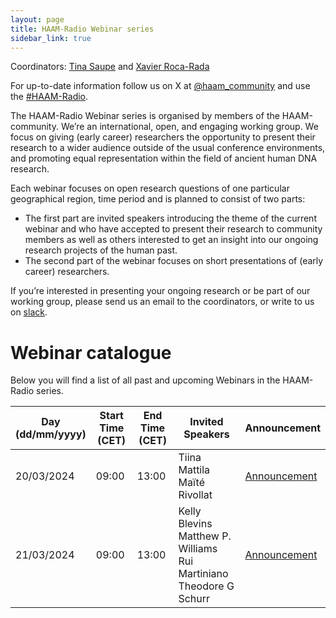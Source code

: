```yaml
---
layout: page
title: HAAM-Radio Webinar series
sidebar_link: true
---
```


Coordinators: [Tina Saupe](mailto:tina.saupe@ebc.uu.se) and [Xavier Roca-Rada](mailto:xavier.rocarada@adelaide.edu.au)

For up-to-date information follow us on X at [@haam_community](https://twitter.com/HAAM_community) and use the [#HAAM-Radio](https://twitter.com/hashtag/HAAM-Radio). 

The HAAM-Radio Webinar series is organised by members of the HAAM-community. We’re an international, open, and engaging working group. We focus on giving (early career) researchers the opportunity to present their research to a wider audience outside of the usual conference environments, and promoting equal representation within the field of ancient human DNA research.

Each webinar focuses on open research questions of one particular geographical region, time period and is planned to consist of two parts:
- The first part are invited speakers introducing the theme of the current webinar and who have accepted to present their research to community members as well as others interested to get an insight into our ongoing research projects of the human past.
- The second part of the webinar focuses on short presentations of (early career) researchers.

If you’re interested in presenting your ongoing research or be part of our working group, please send us an email to the coordinators, or write to us on [slack](https://join.slack.com/t/haam-community/shared_invite/zt-1xoeh4d42-ZzuAWVTyQpKoFmuezBTdMA). 

# Webinar catalogue

Below you will find a list of all past and upcoming Webinars in the HAAM-Radio series.

<table> <thead> <tr> <th style="width:20%;">Day (dd/mm/yyyy)</th> <th style="width:20%;">Start Time (CET)</th> <th style="width:20%;">End Time (CET)</th> <th style="width:40%;">Invited Speakers</th> <th style="width:10%;">Announcement</th> </tr> </thead> <tbody> <tr> <td>20/03/2024</td> <td>09:00</td> <td>13:00</td> <td> Tiina Mattila<br> Maïté Rivollat </td> <td> <a href="/events/2024/03/01/event/">Announcement</a> </td> </tr> <tr> <td>21/03/2024</td> <td>09:00</td> <td>13:00</td> <td> Kelly Blevins<br> Matthew P. Williams<br> Rui Martiniano<br> Theodore G Schurr </td> <td><a href="/events/2024/05/23/event/">Announcement</a></td> </tr> </tbody> </table>